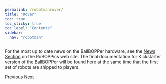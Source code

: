 ```yaml
---
permalink: /robotmanrover/
title: "Rover"
toc: true
toc_sticky: true
toc_label: "Contents"
sidebar:
  nav: "robotman"
---
```

For the most up to date news on the BallBOPPer hardware, see the <a href="https://roboppics.com/blogs/news">News Section</a> on the RoBOPPics web site.
The final documentation for Kickstarter version of the BallBOPPer will be found here at the same time that the first set of robots are shipped to players. 

  <nav class="pagination">
      <a href="/BallBOPPer/robotmanlauncher/" class="pagination--pager" title="Launcher Manual">Previous</a>
       <a href="/BallBOPPer/robotmanreloader/" class="pagination--pager" title="Reloader">Next</a>
  </nav>
